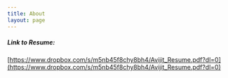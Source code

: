 ```yaml
---
title: About
layout: page
---
```


##### Link to Resume: 
[https://www.dropbox.com/s/m5nb45f8chy8bh4/Avijit_Resume.pdf?dl=0](https://www.dropbox.com/s/m5nb45f8chy8bh4/Avijit_Resume.pdf?dl=0)
